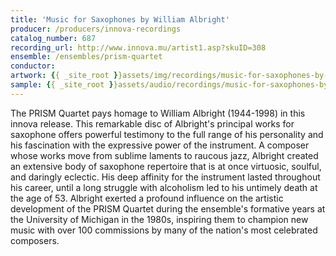 ```yaml
---
title: 'Music for Saxophones by William Albright'
producer: /producers/innova-recordings
catalog_number: 687
recording_url: http://www.innova.mu/artist1.asp?skuID=308
ensemble: /ensembles/prism-quartet
conductor: 
artwork: {{ _site_root }}assets/img/recordings/music-for-saxophones-by-william-albright.jpg
sample: {{ _site_root }}assets/audio/recordings/music-for-saxophones-by-william-albright.mp3
---
```

The PRISM Quartet pays homage to William Albright (1944-1998) in this innova release. This remarkable disc of Albright's principal works for saxophone offers powerful testimony to the full range of his personality and his fascination with the expressive power of the instrument. A composer whose works move from sublime laments to raucous jazz, Albright created an extensive body of saxophone repertoire that is at once virtuosic, soulful, and daringly eclectic. His deep affinity for the instrument lasted throughout his career, until a long struggle with alcoholism led to his untimely death at the age of 53. Albright exerted a profound influence on the artistic development of the PRISM Quartet during the ensemble's formative years at the University of Michigan in the 1980s, inspiring them to champion new music with over 100 commissions by many of the nation's most celebrated composers.